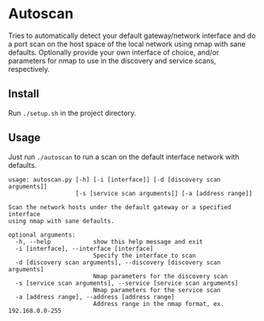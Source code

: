 # Autoscan

Tries to automatically detect your default gateway/network interface and do a port scan on the host space of the local network using nmap with sane defaults. Optionally provide your own interface of choice, and/or parameters for nmap to use in the discovery and service scans, respectively.

## Install

Run `./setup.sh` in the project directory.

## Usage

Just run `./autoscan` to run a scan on the default interface network with defaults.

~~~~
usage: autoscan.py [-h] [-i [interface]] [-d [discovery scan arguments]]
                   [-s [service scan arguments]] [-a [address range]]

Scan the network hosts under the default gateway or a specified interface
using nmap with sane defaults.

optional arguments:
  -h, --help            show this help message and exit
  -i [interface], --interface [interface]
                        Specify the interface to scan
  -d [discovery scan arguments], --discovery [discovery scan arguments]
                        Nmap parameters for the discovery scan
  -s [service scan arguments], --service [service scan arguments]
                        Nmap parameters for the service scan
  -a [address range], --address [address range]
                        Address range in the nmap format, ex. 192.168.0.0-255
~~~~
